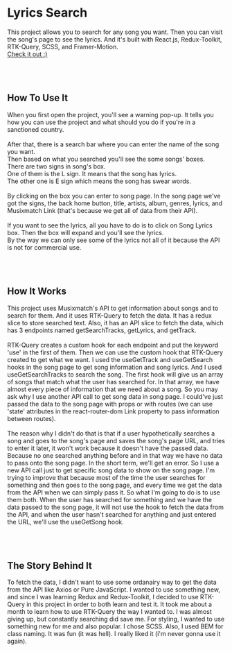 # Lyrics Search

This project allows you to search for any song you want. Then you can visit the song's page to see the lyrics. And it's built with React.js, Redux-Toolkit, RTK-Query, SCSS, and Framer-Motion.
<br />
<a href="https://songs-search.vercel.app/">Check it out :)<a/>
<br />
<br />
<br />
<br />


## How To Use It

When you first open the project, you'll see a warning pop-up. It tells you how you can use the project and what should you do if you're in a sanctioned country. 
<br />
<br />
After that, there is a search bar where you can enter the name of the song you want. 
<br />
Then based on what you searched you'll see the some songs' boxes.
<br />
There are two signs in song's box. 
<br />
One of them is the L sign. It means that the song has lyrics. 
<br />
The other one is E sign which means the song has swear words. 
<br />
<br />
By clicking on the box you can enter to song page. In the song page we've got the signs, the back home button, title, artists, album, genres, lyrics, and Musixmatch Link (that's because we get all of data from their API). 
<br />
<br />
If you want to see the lyrics, all you have to do is to click on Song Lyrics box. Then the box will expand and you'll see the lyrics. 
<br />
By the way we can only see some of the lyrics not all of it because the API is not for commercial use.
<br />
<br />
<br />
<br />


## How It Works
This project uses Musixmatch's API to get information about songs and to search for them. And it uses RTK-Query to fetch the data. It has a redux slice to store searched text. Also, it has an API slice to fetch the data, which has 3 endpoints named getSearchTracks, getLyrics, and getTrack. 
<br />
<br />
RTK-Query creates a custom hook for each endpoint and put the keyword 'use' in the first of them. Then we can use the custom hook that RTK-Query created to get what we want. I used the useGetTrack and useGetSearch hooks in the song page to get song information and song lyrics. And I used useGetSearchTracks to search the song. The first hook will give us an array of songs that match what the user has searched for. In that array, we have almost every piece of information that we need about a song. So you may ask why I use another API call to get song data in song page. I could've just passed the data to the song page with props or with routes (we can use 'state' attributes in the react-router-dom Link property to pass information between routes). 
<br />
<br />
The reason why I didn't do that is that if a user hypothetically searches a song and goes to the song's page and saves the song's page URL, and tries to enter it later, it won't work because it doesn't have the passed data. Because no one searched anything before and in that way we have no data to pass onto the song page. In the short term, we'll get an error. So I use a new API call just to get specific song data to show on the song page. I'm trying to improve that because most of the time the user searches for something and then goes to the song page, and every time we get the data from the API when we can simply pass it. So what I'm going to do is to use them both. When the user has searched for something and we have the data passed to the song page, it will not use the hook to fetch the data from the API, and when the user hasn't searched for anything and just entered the URL, we'll use the useGetSong hook.
<br />
<br />
<br />
<br />


## The Story Behind It

To fetch the data, I didn't want to use some ordanairy way to get the data from the API like Axios or Pure JavaScript. I wanted to use something new, and since I was learning Redux and Redux-Toolkit, I decided to use RTK-Query in this project in order to both learn and test it. It took me about a month to learn how to use RTK-Query the way I wanted to. I was almost giving up, but constantly searching did save me. For styling, I wanted to use something new for me and also popular. I chose SCSS. Also, I used BEM for class naming. It was fun (it was hell). I really liked it (i'm never gonna use it again).
